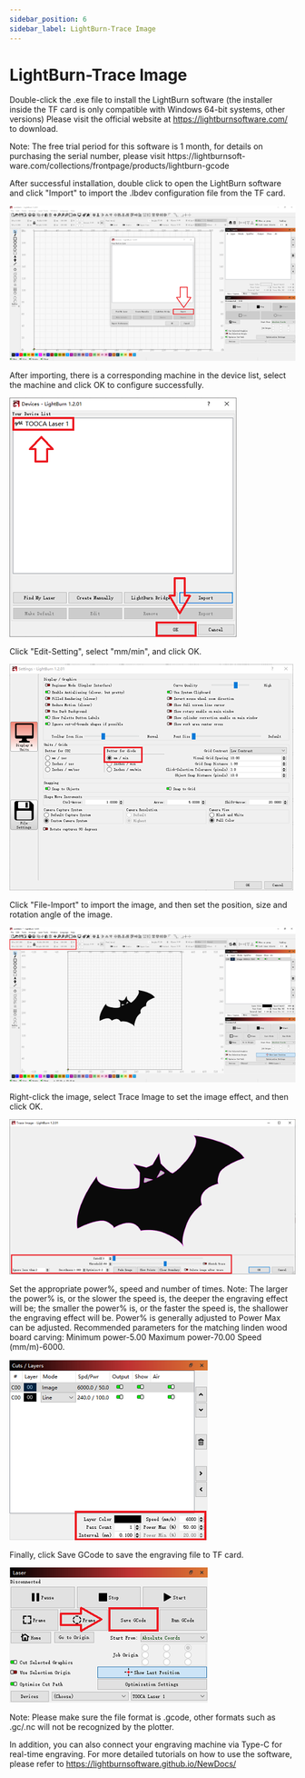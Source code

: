 ```yaml
---
sidebar_position: 6
sidebar_label: LightBurn-Trace Image
---
```


# LightBurn-Trace Image

Double-click the .exe file to install the LightBurn software (the installer inside the TF card is only compatible with Windows 64-bit systems, other versions)
Please visit the official website at https://lightburnsoftware.com/ to download.

Note: The free trial period for this software is 1 month, for details on purchasing the serial number, please visit https://lightburnsoft-
ware.com/collections/frontpage/products/lightburn-gcode

After successful installation, double click to open the LightBurn software and click "Import" to import the .lbdev configuration file from the TF card.

![](./images/lightburn-trace-image-01.png)

After importing, there is a corresponding machine in the device list, select the machine and click OK to configure successfully.

![](./images/lightburn-trace-image-02.png)

Click "Edit-Setting", select "mm/min", and click OK.

![](./images/lightburn-trace-image-03.png)

Click "File-Import" to import the image, and then set the position, size and rotation angle of the image.

![](./images/lightburn-trace-image-04.png)

Right-click the image, select Trace Image to set the image effect, and then click OK.

![](./images/lightburn-trace-image-05.png)

Set the appropriate power%, speed and number of times.
Note: The larger the power% is, or the slower the speed is, the deeper the engraving effect will be; the smaller the power% is, or the faster the speed is, the shallower the engraving effect will be. Power% is generally adjusted to Power
Max can be adjusted. Recommended parameters for the matching linden wood board carving: Minimum power-5.00 Maximum power-70.00 Speed (mm/m)-6000.

![](./images/lightburn-trace-image-06.png)

Finally, click Save GCode to save the engraving file to TF card.

![](./images/lightburn-trace-image-07.png)

Note: Please make sure the file format is .gcode, other formats such as .gc/.nc will not be recognized by the plotter.

In addition, you can also connect your engraving machine via Type-C for real-time engraving. For more detailed tutorials on how to use the software, please refer to
https://lightburnsoftware.github.io/NewDocs/
